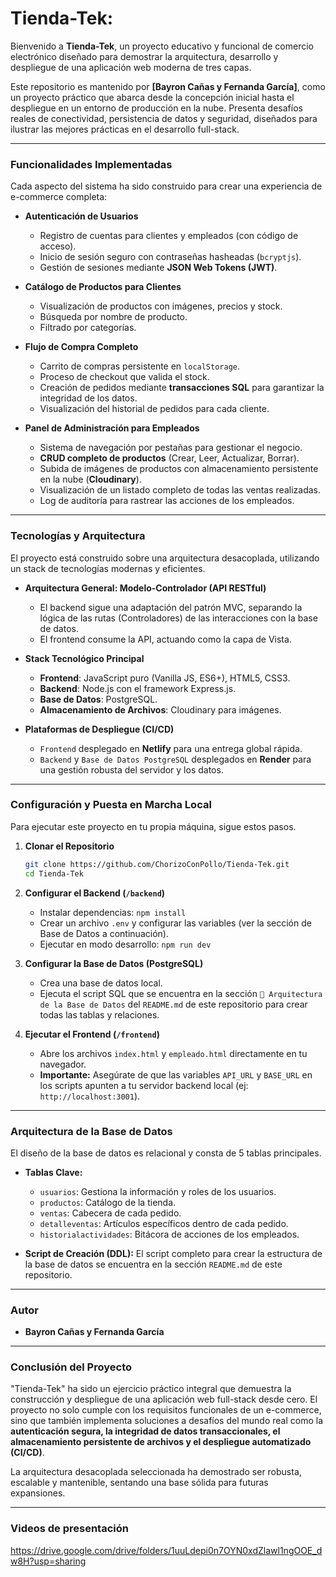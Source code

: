 # Tienda-Tek: 

Bienvenido a **Tienda-Tek**, un proyecto educativo y funcional de comercio electrónico diseñado para demostrar la arquitectura, desarrollo y despliegue de una aplicación web moderna de tres capas.

Este repositorio es mantenido por **[Bayron Cañas y Fernanda García]**, como un proyecto práctico que abarca desde la concepción inicial hasta el despliegue en un entorno de producción en la nube. Presenta desafíos reales de conectividad, persistencia de datos y seguridad, diseñados para ilustrar las mejores prácticas en el desarrollo full-stack.

---

### Funcionalidades Implementadas

Cada aspecto del sistema ha sido construido para crear una experiencia de e-commerce completa:

*   **Autenticación de Usuarios**
    *   Registro de cuentas para clientes y empleados (con código de acceso).
    *   Inicio de sesión seguro con contraseñas hasheadas (`bcryptjs`).
    *   Gestión de sesiones mediante **JSON Web Tokens (JWT)**.

*   **Catálogo de Productos para Clientes**
    *   Visualización de productos con imágenes, precios y stock.
    *   Búsqueda por nombre de producto.
    *   Filtrado por categorías.

*   **Flujo de Compra Completo**
    *   Carrito de compras persistente en `localStorage`.
    *   Proceso de checkout que valida el stock.
    *   Creación de pedidos mediante **transacciones SQL** para garantizar la integridad de los datos.
    *   Visualización del historial de pedidos para cada cliente.

*   **Panel de Administración para Empleados**
    *   Sistema de navegación por pestañas para gestionar el negocio.
    *   **CRUD completo de productos** (Crear, Leer, Actualizar, Borrar).
    *   Subida de imágenes de productos con almacenamiento persistente en la nube (**Cloudinary**).
    *   Visualización de un listado completo de todas las ventas realizadas.
    *   Log de auditoría para rastrear las acciones de los empleados.

---

### Tecnologías y Arquitectura

El proyecto está construido sobre una arquitectura desacoplada, utilizando un stack de tecnologías modernas y eficientes.

*   **Arquitectura General: Modelo-Controlador (API RESTful)**
    *   El backend sigue una adaptación del patrón MVC, separando la lógica de las rutas (Controladores) de las interacciones con la base de datos.
    *   El frontend consume la API, actuando como la capa de Vista.

*   **Stack Tecnológico Principal**
    *   **Frontend**: JavaScript puro (Vanilla JS, ES6+), HTML5, CSS3.
    *   **Backend**: Node.js con el framework Express.js.
    *   **Base de Datos**: PostgreSQL.
    *   **Almacenamiento de Archivos**: Cloudinary para imágenes.

*   **Plataformas de Despliegue (CI/CD)**
    *   `Frontend` desplegado en **Netlify** para una entrega global rápida.
    *   `Backend` y `Base de Datos PostgreSQL` desplegados en **Render** para una gestión robusta del servidor y los datos.

---

### Configuración y Puesta en Marcha Local

Para ejecutar este proyecto en tu propia máquina, sigue estos pasos.

1.  **Clonar el Repositorio**
    ```bash
    git clone https://github.com/ChorizoConPollo/Tienda-Tek.git
    cd Tienda-Tek
    ```

2.  **Configurar el Backend (`/backend`)**
    *   Instalar dependencias: `npm install`
    *   Crear un archivo `.env` y configurar las variables (ver la sección de Base de Datos a continuación).
    *   Ejecutar en modo desarrollo: `npm run dev`

3.  **Configurar la Base de Datos (PostgreSQL)**
    *   Crea una base de datos local.
    *   Ejecuta el script SQL que se encuentra en la sección `💾 Arquitectura de la Base de Datos` del `README.md` de este repositorio para crear todas las tablas y relaciones.

4.  **Ejecutar el Frontend (`/frontend`)**
    *   Abre los archivos `index.html` y `empleado.html` directamente en tu navegador.
    *   **Importante:** Asegúrate de que las variables `API_URL` y `BASE_URL` en los scripts apunten a tu servidor backend local (ej: `http://localhost:3001`).

---

### Arquitectura de la Base de Datos

El diseño de la base de datos es relacional y consta de 5 tablas principales.

*   **Tablas Clave:**
    *   `usuarios`: Gestiona la información y roles de los usuarios.
    *   `productos`: Catálogo de la tienda.
    *   `ventas`: Cabecera de cada pedido.
    *   `detalleventas`: Artículos específicos dentro de cada pedido.
    *   `historialactividades`: Bitácora de acciones de los empleados.

*   **Script de Creación (DDL):** El script completo para crear la estructura de la base de datos se encuentra en la sección `README.md` de este repositorio.

---

### Autor

*   **Bayron Cañas y Fernanda García**

---

### Conclusión del Proyecto

"Tienda-Tek" ha sido un ejercicio práctico integral que demuestra la construcción y despliegue de una aplicación web full-stack desde cero. El proyecto no solo cumple con los requisitos funcionales de un e-commerce, sino que también implementa soluciones a desafíos del mundo real como la **autenticación segura, la integridad de datos transaccionales, el almacenamiento persistente de archivos y el despliegue automatizado (CI/CD)**.

La arquitectura desacoplada seleccionada ha demostrado ser robusta, escalable y mantenible, sentando una base sólida para futuras expansiones.

---

### Videos de presentación

https://drive.google.com/drive/folders/1uuLdepi0n7OYN0xdZlawl1ngOOE_dw8H?usp=sharing

